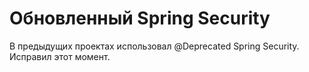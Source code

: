 # Обновленный Spring Security
В предыдущих проектах использовал @Deprecated Spring Security. Исправил этот момент.
